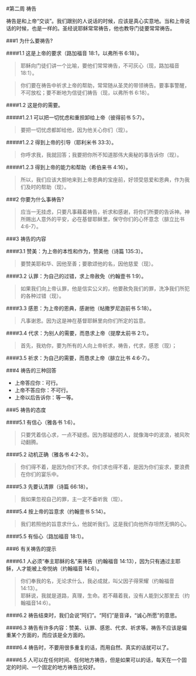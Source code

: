 #第二周 祷告  祷告是和上帝“交谈”。我们跟别的人说话的时候，应该是真心实意地。当和上帝说话的时候，也是一样的。圣经说耶稣常常祷告，他也教导门徒要常常祷告。  ###1 为什么要祷告?  ####1.1 这是上帝的要求（路加福音 18:1，以弗所书 6:18）。  > 耶稣向门徒们讲一个比喻，要他们常常祷告，不可灰心（现，路加福音 18:1）。  > 你们要在祷告中祈求上帝的帮助，常常随从圣灵的带领祷告。要事事警醒，不可放松；要不断地为信徒们祷告（现，以弗所书 6:18）。   ####1.2 这是你的需要。  #####1.2.1 可以把一切忧虑和重担卸给上帝（彼得前书 5:7）。  > 要把一切忧虑都卸给他，因为他关心你们（现）。  #####1.2.2 得到上帝的引导（耶利米书 33:3）。  > 你呼求我，我就回答；我要把你所不知道那伟大奥秘的事告诉你（现）。  #####1.2.3 得到上帝的能力和帮助（希伯来书 4:16）。  > 所以，我们应该大胆地来到上帝恩典的宝座前，好领受慈爱和恩典，作为我们及时的帮助（现）。  ###2 你要为什么事祷告?> 应当一无挂虑，只要凡事藉着祷告，祈求和感谢，将你们所要的告诉神。神所赐出人意外的平安，必在基督耶稣里，保守你们的心怀意念（腓立比书 4:6-7）。  ###3 祷告的内容  ####3.1 赞美：为上帝的本性和作为，赞美他（诗篇 135:3）。  > 要赞美耶和华、因他至善；要歌颂他的名，因他慈爱（现）。  ####3.2 认罪：为自己的过错，求上帝赦免（约翰壹书 1:9）。  > 如果我们向上帝认罪，他是信实公义的，他要赦免我们的罪，洗净我们所犯的各种过错（现）。  ####3.3 感恩：为上帝的恩典，感谢他（帖撒罗尼迦前书 5:18）。  > 凡事谢恩。因为这是神在基督耶稣里向你们所定的旨意。  ####3.4 代求：为别人的需要，而恳求上帝（提摩太前书 2:1）。  > 首先，我劝你，要为所有的人向上帝祈求，祷告，代求，感恩（现）；  ####3.5 祈求：为自己的需要，而恳求上帝（腓立比书 4:6-7）。  ###4 祷告的三种回答  * 上帝答应你：可行。  * 上帝不答应你：不可行。  * 上帝以后告诉你：等一等。  ###5 祷告的态度####5.1 有信心（雅各书 1:6）。> 只要凭着信心求，一点不疑惑。因为那疑惑的人，就像海中的波浪，被风吹动翻腾。####5.2 动机正确（雅各书 4:2-3）。> 你们得不着，是因为你们不求。你们求也得不着，是因为你们妄求，要浪费在你们的宴乐中。####5.3 先要认清罪（诗篇 66:18）。> 我如果忽视自己的罪，主一定不垂听我（现）。####5.4 按上帝的旨意求（约翰壹书 5:14）。> 我们若照他的旨意求什么，他就听我们。这是我们向他所存坦然无惧的心。####5.5 有恒心（路加福音 18:1）。###6 有关祷告的提示####6.1 人必须“奉主耶稣的名”来祷告（约翰福音 14:13），因为只有通过主耶稣，人才能被上帝悦纳（约翰福音 14:6）。> 你们奉我的名，无论求什么，我必成就，叫父因子得荣耀（约翰福音14:13）。  > 耶稣说，我就是道路，真理，生命。若不藉着我，没有人能到父那里去（约翰福音14:6）。  ####6.2 祷告结束时，我们会说“阿们”。“阿们”是音译，“诚心所愿”的意思。####6.3 祷告有许多内容：赞美、认罪、感恩、代求、祈求等。祷告不应该是偏重某个方面的，而应该是全方面的。####6.4 祷告时，不要用很多重复的话，而用自然、真实的话就可以了。####6.5 人可以在任何时间、任何地方祷告，但是如果可以的话，每天在一个固定的时间、一个固定的地方祷告比较好。